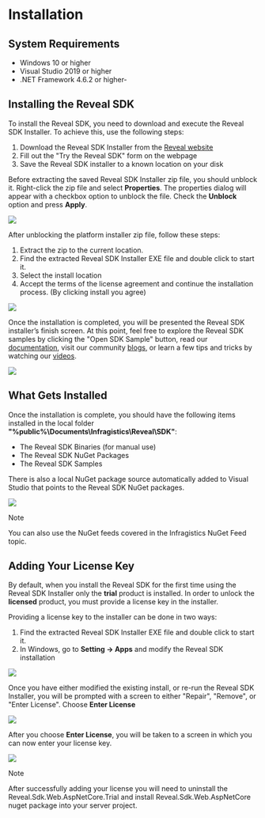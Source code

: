 # Installation

## System Requirements

- Windows 10 or higher
- Visual Studio 2019 or higher
- .NET Framework 4.6.2 or higher- 

## Installing the Reveal SDK

To install the Reveal SDK, you need to download and execute the Reveal SDK Installer. To achieve this, use the following steps:
1. Download the Reveal SDK Installer from the [Reveal website](https://www.revealbi.io/download-sdk)
2. Fill out the "Try the Reveal SDK" form on the webpage
3. Save the Reveal SDK installer to a known location on your disk

Before extracting the saved Reveal SDK Installer zip file, you should unblock it. Right-click the zip file and select **Properties**. The properties dialog will appear with a checkbox option to unblock the file. Check the **Unblock** option and press **Apply**.

![](images/install-unblock-zip.jpg)

After unblocking the platform installer zip file, follow these steps:
1. Extract the zip to the current location.
2. Find the extracted Reveal SDK Installer EXE file and double click to start it.
3. Select the install location
4. Accept the terms of the license agreement and continue the installation process. (By clicking install you agree)

![](images/install-start.png)

Once the installation is completed, you will be presented the Reveal SDK installer’s finish screen. At this point, feel free to explore the Reveal SDK samples by clicking the "Open SDK Sample" button, read our [documentation](https://help.revealbi.io/), visit our community [blogs](https://www.revealbi.io/blog), or learn a few tips and tricks by watching our [videos](https://www.youtube.com/revealbi).

![](images/install-finish.png)

## What Gets Installed

Once the installation is complete, you should have the following items installed in the local folder **"%public%\Documents\Infragistics\Reveal\SDK\"**:

- The Reveal SDK Binaries (for manual use)
- The Reveal SDK NuGet Packages
- The Reveal SDK Samples

There is also a local NuGet package source automatically added to Visual Studio that points to the Reveal SDK NuGet packages.

![](images/nuget-package-source-local-vs.jpg)

> [!NOTE]
> You can also use the NuGet feeds covered in the Infragistics NuGet Feed topic.

## Adding Your License Key

By default, when you install the Reveal SDK for the first time using the Reveal SDK Installer only the **trial** product is installed. In order to unlock the **licensed** product, you must provide a license key in the installer.

Providing a license key to the installer can be done in two ways:
1. Find the extracted Reveal SDK Installer EXE file and double click to start it.
2. In Windows, go to **Setting -> Apps** and modify the Reveal SDK installation

![](images/install-modify-app.jpg)

Once you have either modified the existing install, or re-run the Reveal SDK Installer, you will be prompted with a screen to either "Repair", "Remove", or "Enter License".  Choose **Enter License**

![](images/install-modify-installer.jpg)

After you choose **Enter License**, you will be taken to a screen in which you can now enter your license key.

![](images/install-enter-license-key.jpg)

> [!NOTE]
> After successfully adding your license you will need to uninstall the Reveal.Sdk.Web.AspNetCore.Trial and install Reveal.Sdk.Web.AspNetCore nuget package into your server project.